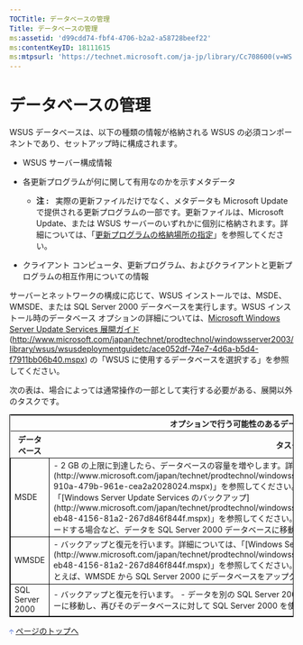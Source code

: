 ```yaml
---
TOCTitle: データベースの管理
Title: データベースの管理
ms:assetid: 'd99cdd74-fbf4-4706-b2a2-a58728beef22'
ms:contentKeyID: 18111615
ms:mtpsurl: 'https://technet.microsoft.com/ja-jp/library/Cc708600(v=WS.10)'
---
```


データベースの管理
==================

WSUS データベースは、以下の種類の情報が格納される WSUS の必須コンポーネントであり、セットアップ時に構成されます。

-   WSUS サーバー構成情報

-   各更新プログラムが何に関して有用なのかを示すメタデータ

    -   **注 :**   実際の更新ファイルだけでなく、メタデータも Microsoft Update で提供される更新プログラムの一部です。更新ファイルは、Microsoft Update、または WSUS サーバーのいずれかに個別に格納されます。詳細については、「[更新プログラムの格納場所の指定](http://www.microsoft.com/japan/technet/prodtechnol/windowsserver2003/library/wsus/wsusoperationsguidetc/8cca6fab-163e-451d-ab78-70b39fdb1455.mspx)」を参照してください。

-   クライアント コンピュータ、更新プログラム、およびクライアントと更新プログラムの相互作用についての情報

サーバーとネットワークの構成に応じて、WSUS インストールでは、MSDE、WMSDE、または SQL Server 2000 データベースを実行します。WSUS インストール時のデータベース オプションの詳細については、[Microsoft Windows Server Update Services 展開ガイド](http://www.microsoft.com/japan/technet/prodtechnol/windowsserver2003/library/wsus/wsusdeploymentguidetc/ace052df-74e7-4d6a-b5d4-f7911bb06b40.mspx) (http://www.microsoft.com/japan/technet/prodtechnol/windowsserver2003/library/wsus/wsusdeploymentguidetc/ace052df-74e7-4d6a-b5d4-f7911bb06b40.mspx) の「WSUS に使用するデータベースを選択する」を参照してください。

次の表は、場合によっては通常操作の一部として実行する必要がある、展開以外のタスクです。

 
<table style="border:1px solid black;">
<tr>
<th colspan="2">
オプションで行う可能性のあるデータベース管理タスク
</th>
</tr>
<tr>
<th>
データベース

</th>
<th>
タスク

</th>
</tr>
<tr>
<td style="border:1px solid black;">
MSDE

</td>
<td style="border:1px solid black;">
-   2 GB の上限に到達したら、データベースの容量を増やします。詳細については、「[コマンド ラインからの WSUS の管理](http://www.microsoft.com/japan/technet/prodtechnol/windowsserver2003/library/wsus/wsusoperationsguidetc/2686bd2b-910a-479b-961e-cea2a2028024.mspx)」を参照してください。  
-   バックアップと復元を行います。詳細については、「[Windows Server Update Services のバックアップ](http://www.microsoft.com/japan/technet/prodtechnol/windowsserver2003/library/wsus/wsusoperationsguidetc/c0f1a661-eb48-4156-81a2-267d846f844f.mspx)」を参照してください。  
-   MSDE から SQL Server 2000 にデータベースをアップグレードする場合など、データを SQL Server 2000 データベースに移動します。

</td>
</tr>
<tr>
<td style="border:1px solid black;">
WMSDE

</td>
<td style="border:1px solid black;">
-   バックアップと復元を行います。詳細については、「[Windows Server Update Services のバックアップ](http://www.microsoft.com/japan/technet/prodtechnol/windowsserver2003/library/wsus/wsusoperationsguidetc/c0f1a661-eb48-4156-81a2-267d846f844f.mspx)」を参照してください。  
-   データを SQL Server 2000 データベースに移動します。たとえば、WMSDE から SQL Server 2000 にデータベースをアップグレードする場合など。

</td>
</tr>
<tr>
<td style="border:1px solid black;">
SQL Server 2000

</td>
<td style="border:1px solid black;">
-   バックアップと復元を行います。  
-   データを別の SQL Server 2000 データベースに移動します。たとえば、WSUS を別のサーバーに移動し、再びそのデータベースに対して SQL Server 2000 を使用する場合など。

</td>
</tr>
</table>
 
![](images/Cc708600.arrow_px_up(ja-jp,WS.10).gif) [ページのトップへ](#mainsection)
